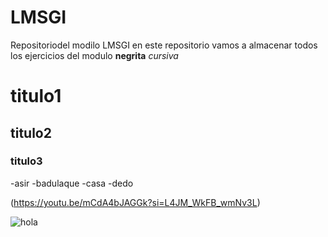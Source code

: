 # LMSGI
Repositoriodel modilo LMSGI
en este repositorio vamos a almacenar todos los ejercicios del modulo 
**negrita**
*cursiva*
# titulo1
## titulo2
### titulo3
-asir
-badulaque
-casa
-dedo

(https://youtu.be/mCdA4bJAGGk?si=L4JM_WkFB_wmNv3L)


![hola](https://www.google.com/url?sa=i&url=https%3A%2F%2Ftenor.com%2Fsearch%2Frick-roll-gifs&psig=AOvVaw1L59RtNbIRtnnP8tpXeLd8&ust=1695453245479000&source=images&cd=vfe&opi=89978449&ved=0CBAQjRxqFwoTCPjvuNXVvYEDFQAAAAAdAAAAABAE)
